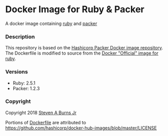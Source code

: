 # Docker Image for Ruby & Packer

A docker image containing [ruby](https://ruby.org) and [packer](https://packer.io)

### Description

This repository is based on the [Hashicorp Packer Docker image repository](https://github.com/hashicorp/docker-hub-images/tree/master/packer). The Dockerfile is modified to source from the [Docker "Official" image for ruby](https://hub.docker.com/_/ruby/).

### Versions

- Ruby: 2.5.1
- Packer: 1.2.3

### Copyright

Copyright 2018 [Steven A Burns Jr](https://github.com/loslocostacos)

Portions of [Dockerfile](Dockerfile) are attributed to https://github.com/hashicorp/docker-hub-images/blob/master/LICENSE